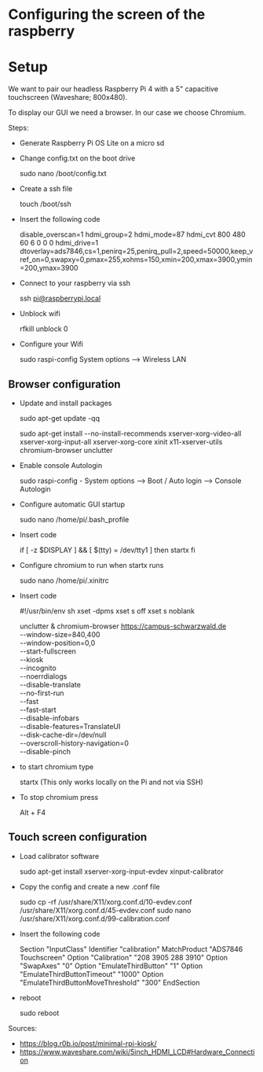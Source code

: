 # Configuring the screen of the raspberry

# Setup

We want to pair our headless Raspberry Pi 4 with a 5" capacitive touchscreen (Waveshare; 800x480).

To display our GUI we need a browser. In our case we choose Chromium.

Steps:

- Generate Raspberry Pi OS Lite on a micro sd

- Change config.txt on the boot drive


    sudo nano /boot/config.txt

- Create a ssh file


    touch /boot/ssh

- Insert the following code


    disable_overscan=1
    hdmi_group=2
    hdmi_mode=87
    hdmi_cvt 800 480 60 6 0 0 0
    hdmi_drive=1
    dtoverlay=ads7846,cs=1,penirq=25,penirq_pull=2,speed=50000,keep_vref_on=0,swapxy=0,pmax=255,xohms=150,xmin=200,xmax=3900,ymin=200,ymax=3900

- Connect to your raspberry via ssh

    
    ssh pi@raspberrypi.local

- Unblock wifi


    rfkill unblock 0

- Configure your Wifi


    sudo raspi-config
        System options --> Wireless LAN


## Browser configuration

- Update and install packages


    sudo apt-get update -qq

    sudo apt-get install --no-install-recommends xserver-xorg-video-all \
      xserver-xorg-input-all xserver-xorg-core xinit x11-xserver-utils \
      chromium-browser unclutter

- Enable console Autologin

    
    sudo raspi-config
        - System options --> Boot / Auto login --> Console Autologin

- Configure automatic GUI startup


    sudo nano /home/pi/.bash_profile

- Insert code


    if [ -z $DISPLAY ] && [ $(tty) = /dev/tty1 ]
    then
      startx
    fi

- Configure chromium to run when startx runs


    sudo nano /home/pi/.xinitrc

- Insert code

    
    #!/usr/bin/env sh
    xset -dpms
    xset s off
    xset s noblank
    
    unclutter &
    chromium-browser https://campus-schwarzwald.de \
      --window-size=840,400 \
      --window-position=0,0 \
      --start-fullscreen \
      --kiosk \
      --incognito \
      --noerrdialogs \
      --disable-translate \
      --no-first-run \
      --fast \
      --fast-start \
      --disable-infobars \
      --disable-features=TranslateUI \
      --disk-cache-dir=/dev/null \
      --overscroll-history-navigation=0 \
      --disable-pinch

- to start chromium type 


    startx
    (This only works locally on the Pi and not via SSH)

- To stop chromium press


    Alt + F4

    
    

## Touch screen configuration

- Load calibrator software

    
    sudo apt-get install xserver-xorg-input-evdev xinput-calibrator


- Copy the config and create a new .conf file


    sudo cp -rf /usr/share/X11/xorg.conf.d/10-evdev.conf /usr/share/X11/xorg.conf.d/45-evdev.conf
    sudo nano /usr/share/X11/xorg.conf.d/99-calibration.conf

- Insert the following code


    Section "InputClass"
        Identifier      "calibration"
        MatchProduct    "ADS7846 Touchscreen"
        Option  "Calibration"   "208 3905 288 3910"
        Option  "SwapAxes"      "0"
        Option "EmulateThirdButton" "1"
        Option "EmulateThirdButtonTimeout" "1000"
        Option "EmulateThirdButtonMoveThreshold" "300"
    EndSection

- reboot

    
    sudo reboot


Sources:

- https://blog.r0b.io/post/minimal-rpi-kiosk/
- https://www.waveshare.com/wiki/5inch_HDMI_LCD#Hardware_Connection